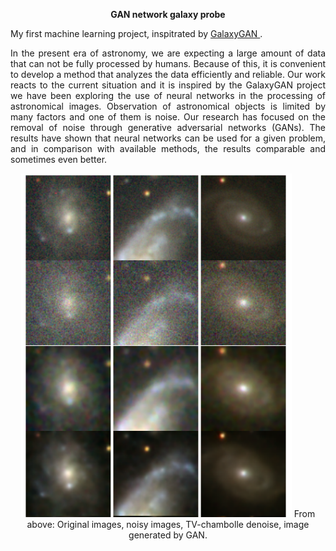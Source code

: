 <p align="center"> <b>  GAN network galaxy probe </b> </p>



My first machine learning project, inspitrated by  <a href='https://academic.oup.com/mnrasl/article/467/1/L110/2931732'>GalaxyGAN </a>. 
  

<p style="text-align:justify"> In the present era of astronomy, we are expecting a large amount of data
that can not be fully processed by humans. Because of this, it is convenient
to develop a method that analyzes the data efficiently and reliable. Our
work reacts to the current situation and it is inspired by the GalaxyGAN
project we have been exploring the use of neural networks in the processing
of astronomical images. Observation of astronomical objects is limited by
many factors and one of them is noise. Our research has focused on the removal of noise through generative adversarial networks (GANs). The results
have shown that neural networks can be used for a given problem, and in
comparison with available methods, the results comparable and sometimes
even better. </p>


<p align="center"><img src="denoise.png" height="550px">
From above: Original images, noisy images, TV-chambolle denoise, image generated by GAN.</p>

